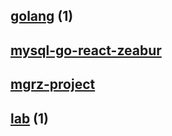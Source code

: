 
## [golang](https://github.com/cbot918/tutorial/blob/main/golang/README.md) (1)
## [mysql-go-react-zeabur](https://github.com/cbot918/tutorial/blob/main/mysql-go-react-zeabur/README.md)
## [mgrz-project](https://github.com/cbot918/tutorial/blob/main/mgrz-project/README.md)
## [lab](https://github.com/cbot918/tutorial/blob/main/lab/README.md) (1)